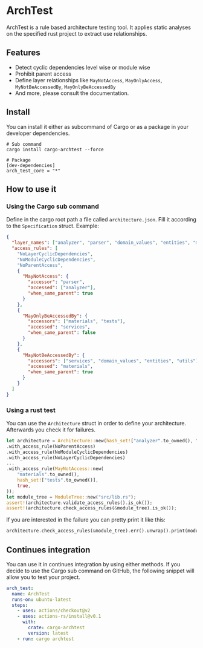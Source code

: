 # ArchTest
ArchTest is a rule based architecture testing tool. 
It applies static analyses on the specified rust project to extract use relationships.

## Features
* Detect cyclic dependencies level wise or module wise
* Prohibit parent access
* Define layer relationships like `MayNotAccess`, `MayOnlyAccess`, `MyNotBeAccessedBy`, `MayOnlyBeAccessedBy`
* And more, please consult the documentation.

## Install
You can install it either as subcommand of Cargo or as a package in your developer dependencies.
```
# Sub command
cargo install cargo-archtest --force

# Package
[dev-dependencies]
arch_test_core = "*"
```

## How to use it
### Using the Cargo sub command
Define in the cargo root path a file called `architecture.json`. Fill it according to the `Specification` struct.
Example:
```json
{
  "layer_names": ["analyzer", "parser", "domain_values", "entities", "materials", "services", "tests", "utils"],
  "access_rules": [
    "NoLayerCyclicDependencies",
    "NoModuleCyclicDependencies",
    "NoParentAccess",
    {
      "MayNotAccess": {
        "accessor": "parser",
        "accessed": ["analyzer"],
        "when_same_parent": true
      }
    },
    {
      "MayOnlyBeAccessedBy": {
        "accessors": ["materials", "tests"],
        "accessed": "services",
        "when_same_parent": false
      }
    },
    {
      "MayNotBeAccessedBy": {
        "accessors": ["services", "domain_values", "entities", "utils"],
        "accessed": "materials",
        "when_same_parent": true
      }
    }
  ]
}
```

### Using a rust test
You can use the `Architecture` struct in order to define your architecture.
Afterwards you check it for failures.
```rust
let architecture = Architecture::new(hash_set!["analyzer".to_owned(), "parser".to_owned(), ...])
.with_access_rule(NoParentAccess)
.with_access_rule(NoModuleCyclicDependencies)
.with_access_rule(NoLayerCyclicDependencies)
...
.with_access_rule(MayNotAccess::new(
    "materials".to_owned(),
    hash_set!["tests".to_owned()],
    true,
));
let module_tree = ModuleTree::new("src/lib.rs");
assert!(architecture.validate_access_rules().is_ok());
assert!(architecture.check_access_rules(&module_tree).is_ok());
```
If you are interested in the failure you can pretty print it like this:
```rust
architecture.check_access_rules(&module_tree).err().unwrap().print(module_tree.tree());
```

## Continues integration
You can use it in continues integration by using either methods.
If you decide to use the Cargo sub command on GitHub, the following snippet will allow you to test your project.
```yml
arch_test:
  name: ArchTest
  runs-on: ubuntu-latest
  steps:
    - uses: actions/checkout@v2
    - uses: actions-rs/install@v0.1
      with:
        crate: cargo-archtest
        version: latest
    - run: cargo archtest
```